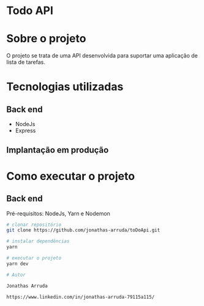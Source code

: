 # Todo API

# Sobre o projeto
O projeto se trata de uma API desenvolvida para suportar uma aplicação de lista de tarefas.

# Tecnologias utilizadas
## Back end
- NodeJs
- Express

## Implantação em produção

# Como executar o projeto

## Back end
Pré-requisitos: NodeJs, Yarn e Nodemon

```bash
# clonar repositório
git clone https://github.com/jonathas-arruda/toDoApi.git

# instalar dependências
yarn

# executar o projeto
yarn dev
```
```bash
# Autor

Jonathas Arruda

https://www.linkedin.com/in/jonathas-arruda-79115a115/
